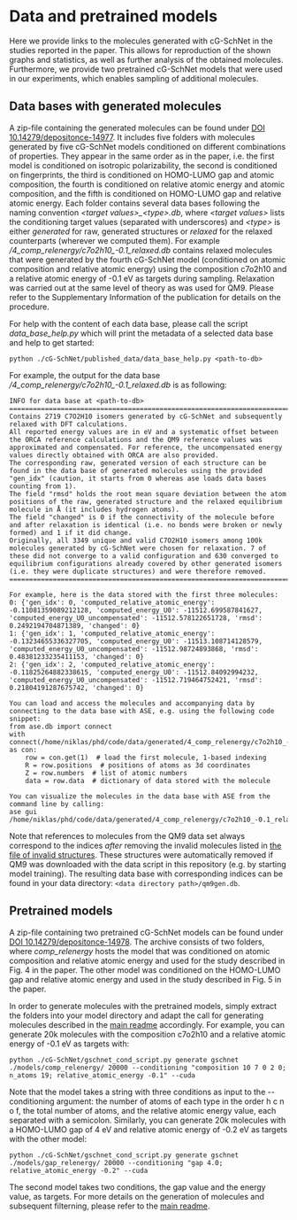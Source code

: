 # Data and pretrained models

Here we provide links to the molecules generated with cG-SchNet in the studies reported in the paper. This allows for reproduction of the shown graphs and statistics, as well as further analysis of the obtained molecules. Furthermore, we provide two pretrained cG-SchNet models that were used in our experiments, which enables sampling of additional molecules.

## Data bases with generated molecules
A zip-file containing the generated molecules can be found under [DOI 10.14279/depositonce-14977](http://dx.doi.org/10.14279/depositonce-14977).
It includes five folders with molecules generated by five cG-SchNet models conditioned on different combinations of properties.
They appear in the same order as in the paper, i.e. the first model is conditioned on isotropic polarizability, the second is conditioned on fingerprints, the third is conditioned on HOMO-LUMO gap and atomic composition, the fourth is conditioned on relative atomic energy and atomic composition, and the fifth is conditioned on HOMO-LUMO gap and relative atomic energy. Each folder contains several data bases following the naming convention _\<target values\>\_\<type\>.db_, where _\<target values\>_ lists the conditioning target values (separated with underscores) and _\<type\>_ is either _generated_ for raw, generated structures or _relaxed_ for the relaxed counterparts (wherever we computed them). For example _/4\_comp\_relenergy/c7o2h10\_-0.1\_relaxed.db_ contains relaxed molecules that were generated by the fourth cG-SchNet model (conditioned on atomic composition and relative atomic energy) using the composition c7o2h10 and a relative atomic energy of -0.1 eV as targets during sampling. Relaxation was carried out at the same level of theory as was used for QM9. Please refer to the Supplementary Information of the publication for details on the procedure.

For help with the content of each data base, please call the script _data\_base\_help.py_ which will print the metadata of a selected data base and help to get started:

```
python ./cG-SchNet/published_data/data_base_help.py <path-to-db>
```

For example, the output for the data base _/4\_comp\_relenergy/c7o2h10\_-0.1\_relaxed.db_ is as following:

```
INFO for data base at <path-to-db>
===========================================================================================================
Contains 2719 C7O2H10 isomers generated by cG-SchNet and subsequently relaxed with DFT calculations.
All reported energy values are in eV and a systematic offset between the ORCA reference calculations and the QM9 reference values was approximated and compensated. For reference, the uncompensated energy values directly obtained with ORCA are also provided.
The corresponding raw, generated version of each structure can be found in the data base of generated molecules using the provided "gen_idx" (caution, it starts from 0 whereas ase loads data bases counting from 1).
The field "rmsd" holds the root mean square deviation between the atom positions of the raw, generated structure and the relaxed equilibrium molecule in Å (it includes hydrogen atoms).
The field "changed" is 0 if the connectivity of the molecule before and after relaxation is identical (i.e. no bonds were broken or newly formed) and 1 if it did change.
Originally, all 3349 unique and valid C7O2H10 isomers among 100k molecules generated by cG-SchNet were chosen for relaxation. 7 of these did not converge to a valid configuration and 630 converged to equilibrium configurations already covered by other generated isomers (i.e. they were duplicate structures) and were therefore removed.
===========================================================================================================

For example, here is the data stored with the first three molecules:
0: {'gen_idx': 0, 'computed_relative_atomic_energy': -0.11081359089212128, 'computed_energy_U0': -11512.699587841627, 'computed_energy_U0_uncompensated': -11512.578122651728, 'rmsd': 0.2492194704871389, 'changed': 0}
1: {'gen_idx': 1, 'computed_relative_atomic_energy': -0.13234655336327705, 'computed_energy_U0': -11513.108714128579, 'computed_energy_U0_uncompensated': -11512.98724893868, 'rmsd': 0.48381233235411153, 'changed': 0}
2: {'gen_idx': 2, 'computed_relative_atomic_energy': -0.11825264882338615, 'computed_energy_U0': -11512.84092994232, 'computed_energy_U0_uncompensated': -11512.719464752421, 'rmsd': 0.21804191287675742, 'changed': 0}

You can load and access the molecules and accompanying data by connecting to the data base with ASE, e.g. using the following code snippet:
from ase.db import connect
with connect(/home/niklas/phd/code/data/generated/4_comp_relenergy/c7o2h10_-0.1_relaxed.db) as con:
 	row = con.get(1)  # load the first molecule, 1-based indexing
 	R = row.positions  # positions of atoms as 3d coordinates
 	Z = row.numbers  # list of atomic numbers
 	data = row.data  # dictionary of data stored with the molecule

You can visualize the molecules in the data base with ASE from the command line by calling:
ase gui /home/niklas/phd/code/data/generated/4_comp_relenergy/c7o2h10_-0.1_relaxed.db
```

Note that references to molecules from the QM9 data set always correspond to the indices _after_ removing the invalid molecules listed in [the file of invalid structures](https://github.com/atomistic-machine-learning/cG-SchNet/blob/main/splits/qm9_invalid.txt). These structures were automatically removed if QM9 was downloaded with the data script in this repository (e.g. by starting model training). The resulting data base with corresponding indices can be found in your data directory: ```<data directory path>/qm9gen.db```.

## Pretrained models
A zip-file containing two pretrained cG-SchNet models can be found under [DOI 10.14279/depositonce-14978](http://dx.doi.org/10.14279/depositonce-14978). The archive consists of two folders, where _comp\_relenergy_ hosts the model that was conditioned on atomic composition and relative atomic energy and used for the study described in Fig. 4 in the paper. The other model was conditioned on the HOMO-LUMO gap and relative atomic energy and used in the study described in Fig. 5 in the paper.

In order to generate molecules with the pretrained models, simply extract the folders into your model directory and adapt the call for generating molecules described in the [main readme](https://github.com/atomistic-machine-learning/cG-SchNet#generating-molecules) accordingly. For example, you can generate 20k molecules with the composition c7o2h10 and a relative atomic energy of -0.1 eV as targets with:

```
python ./cG-SchNet/gschnet_cond_script.py generate gschnet ./models/comp_relenergy/ 20000 --conditioning "composition 10 7 0 2 0; n_atoms 19; relative_atomic_energy -0.1" --cuda
```

Note that the model takes a string with three conditions as input to the --conditioning argument: the number of atoms of each type in the order h c n o f, the total number of atoms, and the relative atomic energy value, each separated with a semicolon.
Similarly, you can generate 20k molecules with a HOMO-LUMO gap of 4 eV and relative atomic energy of -0.2 eV as targets with the other model:

```
python ./cG-SchNet/gschnet_cond_script.py generate gschnet ./models/gap_relenergy/ 20000 --conditioning "gap 4.0; relative_atomic_energy -0.2" --cuda
```

The second model takes two conditions, the gap value and the energy value, as targets.
For more details on the generation of molecules and subsequent filterning, please refer to the [main readme](https://github.com/atomistic-machine-learning/cG-SchNet#filtering-and-analysis-of-generated-molecules).
